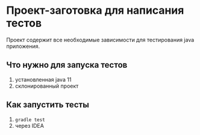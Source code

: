 # Проект-заготовка для написания тестов

Проект содержит все необходимые зависимости для тестирования java приложения. 

## Что нужно для запуска тестов

1) установленная java 11
2) склонированный проект


## Как запустить тесты

1) `gradle test`
2) через IDEA